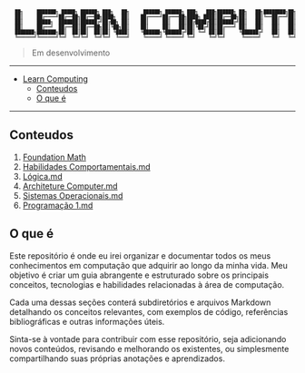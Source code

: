 <pre style="font-size: 8px">
  ██╗     ███████╗ █████╗ ██████╗ ███╗   ██╗     ██████╗ ██████╗ ███╗   ███╗██████╗ ██╗   ██╗████████╗██╗███╗   ██╗ ██████╗ 
  ██║     ██╔════╝██╔══██╗██╔══██╗████╗  ██║    ██╔════╝██╔═══██╗████╗ ████║██╔══██╗██║   ██║╚══██╔══╝██║████╗  ██║██╔════╝ 
  ██║     █████╗  ███████║██████╔╝██╔██╗ ██║    ██║     ██║   ██║██╔████╔██║██████╔╝██║   ██║   ██║   ██║██╔██╗ ██║██║  ███╗
  ██║     ██╔══╝  ██╔══██║██╔══██╗██║╚██╗██║    ██║     ██║   ██║██║╚██╔╝██║██╔═══╝ ██║   ██║   ██║   ██║██║╚██╗██║██║   ██║
  ███████╗███████╗██║  ██║██║  ██║██║ ╚████║    ╚██████╗╚██████╔╝██║ ╚═╝ ██║██║     ╚██████╔╝   ██║   ██║██║ ╚████║╚██████╔╝
  ╚══════╝╚══════╝╚═╝  ╚═╝╚═╝  ╚═╝╚═╝  ╚═══╝     ╚═════╝ ╚═════╝ ╚═╝     ╚═╝╚═╝      ╚═════╝    ╚═╝   ╚═╝╚═╝  ╚═══╝ ╚═════╝ 
</pre>

> Em desenvolvimento

---

<!-- TOC -->
* [Learn Computing](#learn-computing)
  * [Conteudos](#conteudos)
  * [O que é](#o-que-é)
<!-- TOC -->

---

## Conteudos
1. [Foundation Math](foundation-math/README.md)
2. [Habilidades Comportamentais.md](behavioral-skills/Habilidades%20Comportamentais.md)
3. [Lógica.md](logic/L%C3%B3gica.md)
4. [Architeture Computer.md](arquiteture-computer/Architeture%20Computer.md)
5. [Sistemas Operacionais.md](operating-systems-1/Sistemas%20Operacionais.md)
6. [Programação 1.md](programming-1/Programa%C3%A7%C3%A3o%201.md)

## O que é
Este repositório é onde eu irei organizar e documentar todos os meus conhecimentos em computação que adquirir ao longo da minha vida. Meu objetivo é criar um guia abrangente e estruturado sobre os principais conceitos, tecnologias e habilidades relacionadas à área de computação.

Cada uma dessas seções conterá subdiretórios e arquivos Markdown detalhando os conceitos relevantes, com exemplos de código, referências bibliográficas e outras informações úteis.

Sinta-se à vontade para contribuir com esse repositório, seja adicionando novos conteúdos, revisando e melhorando os existentes, ou simplesmente compartilhando suas próprias anotações e aprendizados.
